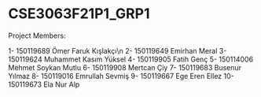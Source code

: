 # CSE3063F21P1_GRP1

Project Members:

1- 150119689 Ömer Faruk Kışlakçı\n
2- 150119649 Emirhan Meral
3- 150119624 Muhammet Kasım Yüksel
4- 150119905 Fatih Genç
5- 150114006 Mehmet Soykan Mutlu
6- 150119908 Mertcan Çiy
7- 150119683 Busenur Yılmaz
8- 150119016 Emrullah Sevmiş
9- 150119667 Ege Eren Ellez
10- 150119673 Ela Nur Alp
